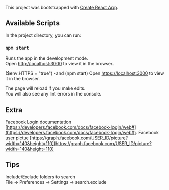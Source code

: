 This project was bootstrapped with [Create React App](https://github.com/facebook/create-react-app).

## Available Scripts

In the project directory, you can run:

### `npm start`

Runs the app in the development mode.<br />
Open [http://localhost:3000](http://localhost:3000) to view it in the browser.

($env:HTTPS = "true") -and (npm start)
Open [https://localhost:3000](https://localhost:3000) to view it in the browser.

The page will reload if you make edits.<br />
You will also see any lint errors in the console.

## Extra

Facebook Login documentation [https://developers.facebook.com/docs/facebook-login/web#](https://developers.facebook.com/docs/facebook-login/web#).
Facebook user pictue [https://graph.facebook.com/USER_ID/picture?width=140&height=110](https://graph.facebook.com/USER_ID/picture?width=140&height=110)

## Tips
Include/Exclude folders to search    
File -> Preferences -> Settings -> search.exclude

